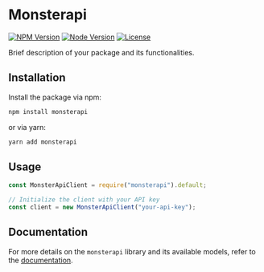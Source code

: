 
# Monsterapi

[![NPM Version](https://img.shields.io/npm/v/your-package-name.svg)](https://www.npmjs.com/package/your-package-name)
[![Node Version](https://img.shields.io/node/v/your-package-name.svg)](https://www.npmjs.com/package/your-package-name)
[![License](https://img.shields.io/npm/l/your-package-name.svg)](https://github.com/your-username/your-repo/blob/master/LICENSE)

Brief description of your package and its functionalities.

## Installation

Install the package via npm:

```bash
npm install monsterapi
```

or via yarn:

```bash
yarn add monsterapi
```

## Usage

```javascript
const MonsterApiClient = require("monsterapi").default;

// Initialize the client with your API key
const client = new MonsterApiClient("your-api-key");

```

## Documentation

For more details on the `monsterapi` library and its available models, refer to the [documentation](https://developer.monsterapi.ai/).




